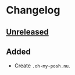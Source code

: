 # Changelog

## [Unreleased]

## Added

- Create `.oh-my-posh.nu`.

[unreleased]: https://github.com/olivierlacan/dotfile-windows/compare/v0.1.0...HEAD
[0.1.0]: https://github.com/SetsuikiHyoryu/dotfile-windows/releases/tag/v0.1.0
